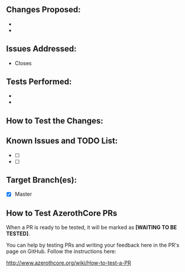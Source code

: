 <!-- First of all, THANK YOU for your contribution.
 Please fill this template unless your PR is very simple/straightforward.
 Do not forget to have a look at our Pull Request tutorial: http://www.azerothcore.org/wiki/Contribute#how-to-create-a-pull-request
-->

<!-- WRITE A RELEVANT TITLE -->

## Changes Proposed:
-  
-  


## Issues Addressed:
- Closes 
<!-- If the issue doesn't exist, describe it and how to reproduce it, please. If the issue already exists, just paste the link to the issue you close, like this: Closes https://github.com/azerothcore/azerothcore-wotlk/issues/967 -->


## Tests Performed:
-
-
<!-- Does it build without errors? Did you test in-game? What did you test? Did you do all these tests on Linux, Mac or Windows? Other tests performed -->


## How to Test the Changes:
<!-- We need to confirm the changes first, so try to make the work easy for testers (who are not necessarily coders), please:
 - Which commands to use? Which NPC to teleport to?
 - Do we need to enable debug flags on Cmake?
 - Do we need to look at the console? etc...
 - Other steps
-->


## Known Issues and TODO List:
<!-- This is a TODO list with checkboxes to tick -->
- [ ]
- [ ] 


## Target Branch(es):
- [x] Master


<!-- NOTE: You do not need to squash your commits, on merge we will squash them for you (when there are too many commits we merge them into one big commit for a cleaner and easy to read history). -->

<!-- NOTE2: If you intend to contribute more than once, you should really join us on our discord channel!
 The link is on our site http://azerothcore.org/ We set cosmetic ranks for our contributors and may give access to special resources/knowledge to them! -->


<!-- Do not remove the instructions below about testing, they will help users to test your PR -->
 
## How to Test AzerothCore PRs
 
When a PR is ready to be tested, it will be marked as **[WAITING TO BE TESTED]**.

You can help by testing PRs and writing your feedback here in the PR's page on GitHub. Follow the instructions here:

http://www.azerothcore.org/wiki/How-to-test-a-PR
